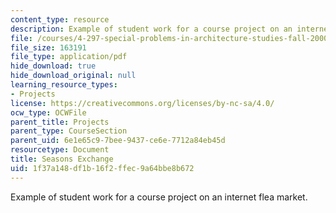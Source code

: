 ```yaml
---
content_type: resource
description: Example of student work for a course project on an internet flea market.
file: /courses/4-297-special-problems-in-architecture-studies-fall-2000/1f37a148df1b16f2ffec9a64bbe8b672_ShipingLinWeilingHuang.pdf
file_size: 163191
file_type: application/pdf
hide_download: true
hide_download_original: null
learning_resource_types:
- Projects
license: https://creativecommons.org/licenses/by-nc-sa/4.0/
ocw_type: OCWFile
parent_title: Projects
parent_type: CourseSection
parent_uid: 6e1e65c9-7bee-9437-ce6e-7712a84eb45d
resourcetype: Document
title: Seasons Exchange
uid: 1f37a148-df1b-16f2-ffec-9a64bbe8b672
---
```

Example of student work for a course project on an internet flea market.